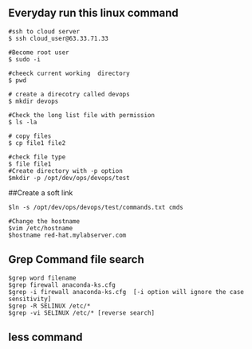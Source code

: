 ## Everyday run this linux command 
```
#ssh to cloud server 
$ ssh cloud_user@63.33.71.33

#Become root user 
$ sudo -i

#cheeck current working  directory
$ pwd

# create a direcotry called devops
$ mkdir devops

#Check the long list file with permission
$ ls -la

# copy files
$ cp file1 file2

#check file type
$ file file1
#Create directory with -p option 
$mkdir -p /opt/dev/ops/devops/test
```

##Create a soft link
```
$ln -s /opt/dev/ops/devops/test/commands.txt cmds
```

```
#Change the hostname 
$vim /etc/hostname
$hostname red-hat.mylabserver.com

```
## Grep Command file search 
```
$grep word filename
$grep firewall anaconda-ks.cfg
$grep -i firewall anaconda-ks.cfg  [-i option will ignore the case sensitivity]
$grep -R SELINUX /etc/*
$grep -vi SELINUX /etc/* [reverse search]
```
## less command 
less /etc/passwd
## more command
more /etc/passwd
## head first 10 lines
head /etc/passwd
head -2 /etc/passwd
head -5 /etc/passwd
tail -10 /var/log/messages
tail -f /var/log/messages
```
```
## filtering with colume
cut -d: -f1 /etc/passwd
cut -d: -f3 /etc/passwd
awk -F':' '{print $1}' /etc/passwd
```

```
## search and replace 
vim 
:%s/coronavirus/covid19
:%s/coronavirus/covid19/g [all items match will replace ]
```




